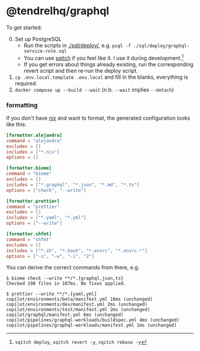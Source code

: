 # @tendrelhq/graphql

To get started:

0. Set up PostgreSQL
   - Run the scripts in [./sql/deploy/](./sql/deploy),
     e.g. `psql -f ./sql/deploy/graphql-service-role.sql`
   - You can use [sqitch] if you feel like it. I use it during development.[^1]
   - If you get errors about things already existing, run the corresponding
     revert script and then re-run the deploy script.
1. `cp .env.local.template .env.local` and fill in the blanks, everything is required.
2. `docker compose up --build --wait` (n.b. `--wait` implies `--detach`)

### formatting

If you don't have [nix] and want to format, the generated configuration looks
like this:

```toml
[formatter.alejandra]
command = "alejandra"
excludes = []
includes = ["*.nix"]
options = []

[formatter.biome]
command = "biome"
excludes = []
includes = ["*.graphql", "*.json", "*.md", "*.ts"]
options = ["check", "--write"]

[formatter.prettier]
command = "prettier"
excludes = []
includes = ["*.yaml", "*.yml"]
options = ["--write"]

[formatter.shfmt]
command = "shfmt"
excludes = []
includes = ["*.sh", "*.bash", "*.envrc", "*.envrc.*"]
options = ["-s", "-w", "-i", "2"]
```

You can derive the correct commands from there, e.g.

```
$ biome check --write **/*.{graphql,json,ts}
Checked 198 files in 107ms. No fixes applied.

$ prettier --write **/*.{yaml,yml}
copilot/environments/beta/manifest.yml 16ms (unchanged)
copilot/environments/dev/manifest.yml 2ms (unchanged)
copilot/environments/test/manifest.yml 2ms (unchanged)
copilot/graphql/manifest.yml 6ms (unchanged)
copilot/pipelines/graphql-workloads/buildspec.yml 4ms (unchanged)
copilot/pipelines/graphql-workloads/manifest.yml 1ms (unchanged)
```

[^1]: `sqitch deploy`, `sqitch revert -y`, `sqitch rebase -y`

[nix]: https://nixos.org/download/
[sqitch]: https://sqitch.org/
